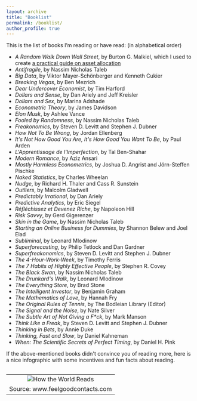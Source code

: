 ```yaml
---
layout: archive
title: "Booklist"
permalink: /booklist/
author_profile: true
---
```

  
  This is the list of books I’m reading or have read: (in alphabetical order)
  
  <ul>
  <li><i>A Random Walk Down Wall Street</i>, by Burton G. Malkiel, which I used to create <a href="https://antoinesoetewey.shinyapps.io/optimal_asset_allocation_shiny_app/" target="_blank">a practical guide on asset allocation</a></li>
  <li><i>Antifragile</i>, by Nassim Nicholas Taleb</li>
  <li><i>Big Data</i>, by Viktor Mayer-Schönberger and Kenneth Cukier</li>
  <li><i>Breaking Vegas</i>, by Ben Mezrich</li>
  <li><i>Dear Undercover Economist</i>, by Tim Harford</li>
  <li><i>Dollars and Sense</i>, by Dan Ariely and Jeff Kreisler</li>
  <li><i>Dollars and Sex</i>, by Marina Adshade</li>
  <li><i>Econometric Theory</i>, by James Davidson</li>
  <li><i>Elon Musk</i>, by Ashlee Vance</li>
  <li><i>Fooled by Randomness</i>, by Nassim Nicholas Taleb</li>
<li><i>Freakonomics</i>, by Steven D. Levitt and Stephen J. Dubner</li>
<li><i>How Not To Be Wrong</i>, by Jordan Ellenberg</li>
<li><i>It's Not How Good You Are, It's How Good You Want To Be</i>, by Paul Arden</li>
<li><i>L'Apprentissage de l'Imperfection</i>, by Tal Ben-Shahar</li>
<li><i>Modern Romance</i>, by Aziz Ansari</li>
<li><i>Mostly Harmless Econometrics</i>, by Joshua D. Angrist and Jörn-Steffen Pischke</li>
 <li><i>Naked Statistics</i>, by Charles Wheelan</li>
  <li><i>Nudge</i>, by Richard H. Thaler and Cass R. Sunstein</li>
  <li><i>Outliers</i>, by Malcolm Gladwell</li>
  <li><i>Predictably Irrational</i>, by Dan Ariely</li>
  <li><i>Predictive Analytics</i>, by Eric Siegel</li>
  <li><i>Réfléchissez et Devenez Riche</i>, by Napoleon Hill</li>
  <li><i>Risk Savvy</i>, by Gerd Gigerenzer</li>
  <li><i>Skin in the Game</i>, by Nassim Nicholas Taleb</li>
  <li><i>Starting an Online Business for Dummies</i>, by Shannon Belew and Joel Elad</li>
  <li><i>Subliminal</i>, by Leonard Mlodinow</li>
  <li><i>Superforecasting</i>, by Philip Tetlock and Dan Gardner</li>
  <li><i>Superfreakonomics</i>, by Steven D. Levitt and Stephen J. Dubner</li>
  <li><i>The 4-Hour-Work-Week</i>, by Timothy Ferris</li>
  <li><i>The 7 Habits of Highly Effective People</i>, by Stephen R. Covey</li>
  <li><i>The Black Swan</i>, by Nassim Nicholas Taleb</li>
  <li><i>The Drunkard's Walk</i>, by Leonard Mlodinow</li>
  <li><i>The Everything Store</i>, by Brad Stone</li>
  <li><i>The Intelligent Investor</i>, by Benjamin Graham</li>
  <li><i>The Mathematics of Love</i>, by Hannah Fry</li>
  <li><i>The Original Rules of Tennis</i>, by The Bodleian Library (Editor)</li>
  <li><i>The Signal and the Noise</i>, by Nate Silver</li>
  <li><i>The Subtle Art of Not Giving a F*ck</i>, by Mark Manson</li>
  <li><i>Think Like a Freak</i>, by Steven D. Levitt and Stephen J. Dubner</li>
  <li><i>Thinking in Bets</i>, by Annie Duke</li>
  <li><i>Thinking, Fast and Slow</i>, by Daniel Kahneman</li>
  <li><i>When: The Scientific Secrets of Perfect Timing</i>, by Daniel H. Pink</li>
  </ul>
  
  If the above-mentioned books didn't convince you of reading more, here is a nice infographic with some incentives and fun facts about reading.
  
  <table cellpadding="0" cellspacing="0" class="tr-caption-container" style="float: left; margin-right: 1em; text-align: center;"><tbody>
  <tr><td style="text-align: center;"><img alt="How the World Reads" border="0" src="https://feelgoodcontacts.com/blog/blogimages/read1592016.jpg" title="How the World Reads" /></td></tr>
  <tr><td class="tr-caption" style="text-align: center;">Source: www.feelgoodcontacts.com</td></tr>
  </tbody></table>
